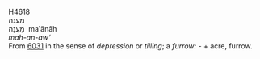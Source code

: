 <body>
  <p>H4618<br>  מענה  <br> מַעֲנָה  ‎  ma‛ănâh  <br><i>mah-an-aw‘ </i><br>From <a href="h6031.htm">6031</a>  in the sense of <i>depression</i> or <i>tilling</i>; a <i>furrow: - </i> + acre, furrow.<br></p>
 </body>